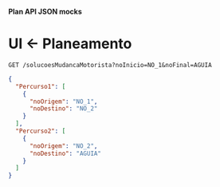 **Plan API JSON mocks**
# UI <- Planeamento
    GET /solucoesMudancaMotorista?noInicio=NO_1&noFinal=AGUIA
```json
{
  "Percurso1": [
    {
      "noOrigem": "NO_1",
      "noDestino": "NO_2"
    }
  ],
  "Percurso2": [
    {
      "noOrigem": "NO_2",
      "noDestino": "AGUIA"
    }
  ]
}
```
